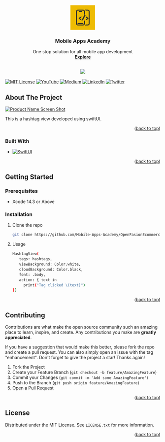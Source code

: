 
<a name="readme-top"></a>


<!-- PROJECT SHIELDS -->
<!--
*** I'm using markdown "reference style" links for readability.
*** Reference links are enclosed in brackets [ ] instead of parentheses ( ).
*** See the bottom of this document for the declaration of the reference variables
*** for contributors-url, forks-url, etc. This is an optional, concise syntax you may use.
*** https://www.markdownguide.org/basic-syntax/#reference-style-links
-->



<!-- PROJECT LOGO -->
<br />
<div align="center">
  <a href="https://www.youtube.com/@MobileAppsAcademy">
    <img src="images/logo.png" alt="Logo" width="80" height="80">
  </a>


  <h3 align="center">Mobile Apps Academy</h3>

  <p align="center">
    One stop solution for all mobile app development
    <br />
    <a href="https://www.youtube.com/@MobileAppsAcademy"><strong>Explore</strong></a>
    <br />
    <br />
  </p>
</div>

<p align="center">
  <img src="https://img.shields.io/badge/youtube-808080.svg?style=for-the-badge&logo=youtube&colorB=555">
</p>

[![MIT License][license-shield]][license-url]
[![YouTube][youtube-shield]][youtube-url]
[![Medium]][Medium-url]
[![LinkedIn]][LinkedIn-url]
[![Twitter]][Twitter-url]


<!-- ABOUT THE PROJECT -->
## About The Project

[![Product Name Screen Shot][product-screenshot]](https://www.youtube.com/playlist?list=PLFo6MW4q69PxuLT9bc5furp4GvDnIM-iR)

This is a hashtag view developed using swiftUI.


<p align="right">(<a href="#readme-top">back to top</a>)</p>


### Built With

* [![SwiftUI][SwiftUI]][SwiftUI-url]


<p align="right">(<a href="#readme-top">back to top</a>)</p>


<!-- GETTING STARTED -->
## Getting Started


### Prerequisites

* Xcode 14.3 or Above

### Installation

1. Clone the repo
   ```sh
   git clone https://github.com/Mobile-Apps-Academy/OpenFasionEcommerceSwiftUIApp.git
   ```
2. Usage
    
     ```sh
   HashtagView(
        tags: hashtags,
        viewBackground: Color.white,
        cloudBackground: Color.black,
        font: .body,
        action: { text in
          print("Tag clicked \(text)")     
   })
   ```


<p align="right">(<a href="#readme-top">back to top</a>)</p>



<!-- CONTRIBUTING -->
## Contributing

Contributions are what make the open source community such an amazing place to learn, inspire, and create. Any contributions you make are **greatly appreciated**.

If you have a suggestion that would make this better, please fork the repo and create a pull request. You can also simply open an issue with the tag "enhancement".
Don't forget to give the project a star! Thanks again!

1. Fork the Project
2. Create your Feature Branch (`git checkout -b feature/AmazingFeature`)
3. Commit your Changes (`git commit -m 'Add some AmazingFeature'`)
4. Push to the Branch (`git push origin feature/AmazingFeature`)
5. Open a Pull Request

<p align="right">(<a href="#readme-top">back to top</a>)</p>



<!-- LICENSE -->
## License

Distributed under the MIT License. See `LICENSE.txt` for more information.

<p align="right">(<a href="#readme-top">back to top</a>)</p>

<!-- MARKDOWN LINKS & IMAGES -->
<!-- https://www.markdownguide.org/basic-syntax/#reference-style-links -->
[license-shield]: https://img.shields.io/github/license/othneildrew/Best-README-Template.svg?style=for-the-badge
[license-url]: https://github.com/Mobile-Apps-Academy/OpenFasionEcommerceSwiftUIApp/blob/master/LICENSE.txt
[youtube-shield]: https://img.shields.io/badge/youtube-808080.svg?style=for-the-badge&logo=youtube&colorB=555
[youtube-url]: https://www.youtube.com/@MobileAppsAcademy
[product-screenshot]: images/screenshot.png
[SwiftUI]: https://img.shields.io/badge/swiftui-808080?style=for-the-badge&logo=swiftui&logoColor=white
[SwiftUI-url]: https://developer.apple.com/xcode/swiftui/

[Medium]: https://img.shields.io/badge/medium-808080?style=for-the-badge&logo=medium&logoColor=white
[Medium-url]: https://medium.com/@mobileappsacademy
[LinkedIn]: https://img.shields.io/badge/linkedin-808080?style=for-the-badge&logo=linkedin&logoColor=white
[LinkedIn-url]: https://www.linkedin.com/company/mobile-apps-academy
[Twitter]: https://img.shields.io/badge/twitter-808080?style=for-the-badge&logo=twitter&logoColor=white
[Twitter-url]: https://twitter.com/MobileAppsAcdmy
